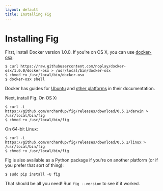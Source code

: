 ```yaml
---
layout: default
title: Installing Fig
---
```


Installing Fig
==============

First, install Docker version 1.0.0. If you're on OS X, you can use [docker-osx](https://github.com/noplay/docker-osx):

    $ curl https://raw.githubusercontent.com/noplay/docker-osx/1.0.0/docker-osx > /usr/local/bin/docker-osx
    $ chmod +x /usr/local/bin/docker-osx
    $ docker-osx shell

Docker has guides for [Ubuntu](http://docs.docker.io/en/latest/installation/ubuntulinux/) and [other platforms](http://docs.docker.io/en/latest/installation/) in their documentation.

Next, install Fig. On OS X:

    $ curl -L https://github.com/orchardup/fig/releases/download/0.5.1/darwin > /usr/local/bin/fig
    $ chmod +x /usr/local/bin/fig

On 64-bit Linux:

    $ curl -L https://github.com/orchardup/fig/releases/download/0.5.1/linux > /usr/local/bin/fig
    $ chmod +x /usr/local/bin/fig

Fig is also available as a Python package if you're on another platform (or if you prefer that sort of thing):

    $ sudo pip install -U fig

That should be all you need! Run `fig --version` to see if it worked.

